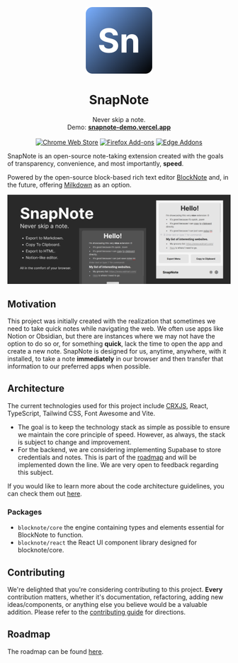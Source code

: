 <p align="center">
  <p align="center">
   <!-- <img width="150" height="150" src="src/app/icon.png" alt="Logo"> -->
	<img width="150" height="150" src="github/snapnote-blue.png" alt="Logo">
  </p>
	<h1 align="center"><b>SnapNote</b></h1>
	<p align="center">
		Never skip a note.
    <br />
    Demo: <a href="https://snapnote-demo.vercel.app"><strong>snapnote-demo.vercel.app</strong></a>
    <br />
    <br />
<a rel="noreferrer noopener" href="https://chromewebstore.google.com/detail/snapnote/gblgefagjalfolidiedaepbkacajaeng"><img alt="Chrome Web Store" src="https://img.shields.io/badge/Chrome-141e24.svg?&style=for-the-badge&logo=google-chrome&logoColor=white"></a> <a rel="noreferrer noopener" href="https://addons.mozilla.org/en-GB/firefox/addon/snapnote/"><img alt="Firefox Add-ons" src="https://img.shields.io/badge/Firefox-141e24.svg?&style=for-the-badge&logo=firefox-browser&logoColor=white"></a> <a rel="noreferrer noopener" href="https://chromewebstore.google.com/detail/snapnote/gblgefagjalfolidiedaepbkacajaeng"><img alt="Edge Addons" src="https://img.shields.io/badge/Edge-141e24.svg?&style=for-the-badge&logo=microsoft-edge&logoColor=white"></a>
		<!--
    <b>Download for </b>
    <a href="https://chromewebstore.google.com/detail/snapnote/gblgefagjalfolidiedaepbkacajaeng">Google Chrome</a>  |
    <a href="https://addons.mozilla.org/en-US/firefox/addon/snapnote/">Firefox</a> | 
    <a href="https://chromewebstore.google.com/detail/snapnote/gblgefagjalfolidiedaepbkacajaeng">Edge</a>
		-->
    <br />
  </p>
</p>

SnapNote is an open-source note-taking extension created with the goals of transparency, convenience, and most importantly, **speed**.

Powered by the open-source block-based rich text editor [BlockNote](https://github.com/TypeCellOS/BlockNote) and, in the future, offering [Milkdown](https://github.com/Milkdown/milkdown) as an option.

<!-- <div align="center">
 <img src="github/lightmode-screenshot1.png" alt="Dark Mode Screenshot" width="350" />
 <img src="github/darkmode-screenshot1.png" alt="Dark Mode Screenshot" width="350" />
</div> -->

<img src="github/1400x560.png" alt="Dark Mode Screenshot" />

## Motivation
This project was initially created with the realization that sometimes we need to take quick notes while navigating the web. We often use apps like Notion or Obsidian, but there are instances where we may not have the option to do so or, for something **quick**, lack the time to open the app and create a new note. SnapNote is designed for us, anytime, anywhere, with it installed, to take a note **immediately** in our browser and then transfer that information to our preferred apps when possible.

## Architecture
The current technologies used for this project include [CRXJS](https://github.com/crxjs/chrome-extension-tools), React, TypeScript, Tailwind CSS, Font Awesome and Vite.
* The goal is to keep the technology stack as simple as possible to ensure we maintain the core principle of speed. However, as always, the stack is subject to change and improvement.
* For the backend, we are considering implementing Supabase to store credentials and notes. This is part of the [roadmap](ROADMAP.md) and will be implemented down the line. We are very open to feedback regarding this subject.

If you would like to learn more about the code architecture guidelines, you can check them out [here](https://github.com/fred-gutierrez/snapnote/blob/main/CONTRIBUTING.md#projects-architecture).

### Packages
* `blocknote/core` the engine containing types and elements essential for BlockNote to function.
* `blocknote/react` the React UI component library designed for blocknote/core.

## Contributing
We're delighted that you're considering contributing to this project. **Every** contribution matters, whether it's documentation, refactoring, adding new ideas/components, or anything else you believe would be a valuable addition. Please refer to the [contributing guide](CONTRIBUTING.md) for directions.

## Roadmap
The roadmap can be found [here](ROADMAP.md).
